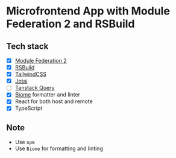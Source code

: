 # Microfrontend App with Module Federation 2 and RSBuild

## Tech stack

- [x] [Module Federation 2](https://module-federation.io/)
- [x] [RSBuild](https://rsbuild.dev/index)
- [x] [TailwindCSS](https://tailwindcss.com/)
- [x] [Jotai](https://jotai.org/)
- [ ] [Tanstack Query](https://tanstack.com/query)
- [x] [Biome](https://biomejs.dev/guides/getting-started/) formatter and linter
- [x] React for both host and remote
- [x] TypeScript

## Note

- Use `npm`
- Use `Biome` for formatting and linting
